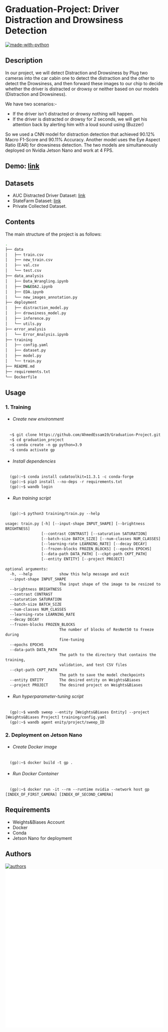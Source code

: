 # Graduation-Project: Driver Distraction and Drowsiness Detection
[![made-with-python](https://img.shields.io/badge/Made%20with-Python-1f425f.svg)](https://www.python.org/)

## Description
In our project, we will detect Distraction and Drowsiness by Plug two cameras into the car
cabin one to detect the distraction and the other to detect the Drowsiness, and then forward these
images to our chip to decide whether the driver is distracted or drowsy or neither based
on our models (Distraction and Drowsiness).

We have two scenarios:-
* If the driver isn't distracted or drowsy nothing will happen.
* If the driver is distracted or drowsy for 2 seconds, we will get his attention
back by alerting him with a loud sound using (Buzzer)

So we used a CNN model for distraction detection
that achieved 90.12% Macro F1-Score and 90.11% Accuracy. Another model uses the Eye Aspect Ratio (EAR) for drowsiness detection. The
two models are simultaneously deployed on Nvidia Jetson Nano and work at 4 FPS.

## Demo: [link](https://drive.google.com/file/d/1HXVygLLPKvDu3HmLsZsyhBqEgVE7N42e/view?usp=share_link)

## Datasets
* AUC Distracted Driver Dataset: [link](https://abouelnaga.io/projects/auc-distracted-driver-dataset/)
* StateFarm Dataset: [link](https://www.kaggle.com/competitions/state-farm-distracted-driver-detection/overview)
* Private Collected Dataset.

## Contents
The main structure of the project is as follows:

```bash  
.
├── data
│   ├── train.csv
│   ├── new_train.csv
│   ├── val.csv
│   └── test.csv
├── data_analysis
│   ├── Data_Wrangling.ipynb
│   ├── DW&EDA2.ipynb
│   ├── EDA.ipynb
│   └── new_images_annotation.py
├── deployment
│   ├── distraction_model.py
│   ├── drowsiness_model.py
│   ├── inference.py
│   └── utils.py
├── error_analysis
│   └── Error_Analysis.ipynb
├── training
│   ├── config.yaml
│   ├── dataset.py
│   ├── model.py
│   └── train.py
├── README.md
├── requirements.txt
└── Dockerfile
```

## Usage
### 1. Training
- ###### Create new environment
```shell
  ~$ git clone https://github.com/AhmedEssam19/Graduation-Project.git
  ~$ cd graduation_project
  ~$ conda create -n gp python=3.9
  ~$ conda activate gp
```
- ###### Install dependencies
```shell
  (gp):~$ conda install cudatoolkit=11.3.1 -c conda-forge
  (gp):~$ pip3 install --no-deps -r requirements.txt
  (gp):~$ wandb login
```
- ###### Run training script
```shell
  (gp):~$ python3 training/train.py --help
  
usage: train.py [-h] [--input-shape INPUT_SHAPE] [--brightness BRIGHTNESS]
                [--contrast CONTRAST] [--saturation SATURATION]
                [--batch-size BATCH_SIZE] [--num-classes NUM_CLASSES]
                [--learning-rate LEARNING_RATE] [--decay DECAY]
                [--frozen-blocks FROZEN_BLOCKS] [--epochs EPOCHS]
                [--data-path DATA_PATH] [--ckpt-path CKPT_PATH]
                [--entity ENTITY] [--project PROJECT]

optional arguments:
  -h, --help            show this help message and exit
  --input-shape INPUT_SHAPE
                        The input shape of the image to be resized to
  --brightness BRIGHTNESS
  --contrast CONTRAST
  --saturation SATURATION
  --batch-size BATCH_SIZE
  --num-classes NUM_CLASSES
  --learning-rate LEARNING_RATE
  --decay DECAY
  --frozen-blocks FROZEN_BLOCKS
                        The number of blocks of ResNet50 to freeze during
                        fine-tuning
  --epochs EPOCHS
  --data-path DATA_PATH
                        The path to the directory that contains the training,
                        validation, and test CSV files
  --ckpt-path CKPT_PATH
                        The path to save the model checkpoints
  --entity ENTITY       The desired entity on Weights&Biases
  --project PROJECT     The desired project on Weights&Biases
```
- ###### Run hyperparameter-tuning script
```shell
  (gp):~$ wandb sweep --entity [Weights&Biases Entity] --project [Weights&Biases Project] training/config.yaml
  (gp):~$ wandb agent enity/project/sweep_ID
```
### 2. Deployment on Jetson Nano
- ###### Create Docker image
```shell
  (gp):~$ docker build -t gp .
```
- ###### Run Docker Container
```shell
  (gp):~$ docker run -it --rm --runtime nvidia --network host gp [INDEX_OF_FIRST_CAMERA] [INDEX_OF_SECOND_CAMERA]
```

## Requirements
- Weights&Biases Account
- Docker
- Conda
- Jetson Nano for deployment

## Authors
<a href="https://github.com/ahmedessam19/Graduation-Project/graphs/contributors">
  <img src="https://contrib.rocks/image?repo=ahmedessam19/Graduation-Project"  alt="authors"/>
</a>

<div>
    <img src="authors.svg" alt="authors"/>
</div>